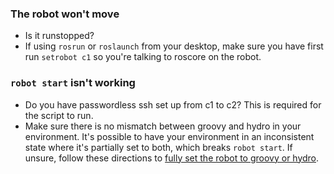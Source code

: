 ### The robot won't move
* Is it runstopped?
* If using `rosrun` or `roslaunch` from your desktop, make sure you have first run `setrobot c1` so you're talking to roscore on the robot.

### `robot start` isn't working
* Do you have passwordless ssh set up from c1 to c2? This is required for the script to run.
* Make sure there is no mismatch between groovy and hydro in your environment. It's possible to have your environment in an inconsistent state where it's partially set to both, which breaks `robot start`. If unsure, follow these directions to [fully set the robot to groovy or hydro](https://github.com/hcrlab/wiki/blob/master/pr2/switching_robot_to_groovy.md).
